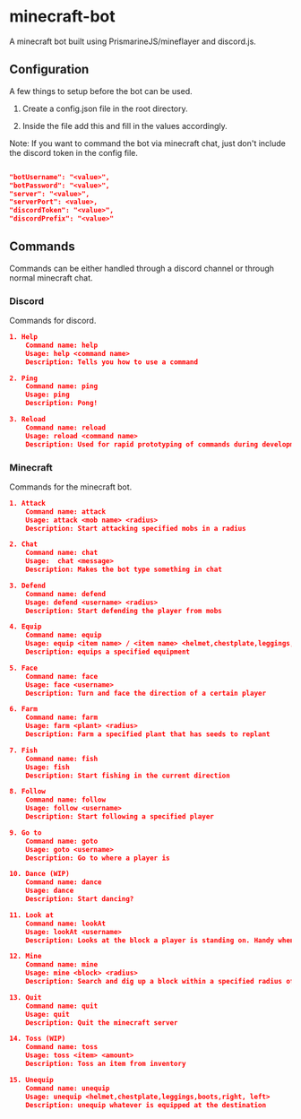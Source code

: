 # minecraft-bot

A minecraft bot built using PrismarineJS/mineflayer and discord.js.

## Configuration

A few things to setup before the bot can be used.

1. Create a config.json file in the root directory.

2. Inside the file add this and fill in the values accordingly.

Note:
    If you want to command the bot via minecraft chat, just don't include the discord token in the config file.

```json

"botUsername": "<value>",
"botPassword": "<value>",
"server": "<value>",
"serverPort": <value>,
"discordToken": "<value>",
"discordPrefix": "<value>"

```

## Commands

Commands can be either handled through a discord channel or through normal minecraft chat.

### Discord 

Commands for discord.

```json
1. Help 
    Command name: help
    Usage: help <command name>
    Description: Tells you how to use a command

2. Ping
    Command name: ping
    Usage: ping
    Description: Pong!

3. Reload
    Command name: reload
    Usage: reload <command name>
    Description: Used for rapid prototyping of commands during development
```


### Minecraft

Commands for the minecraft bot.

```json
1. Attack
    Command name: attack
    Usage: attack <mob name> <radius>
    Description: Start attacking specified mobs in a radius

2. Chat
    Command name: chat
    Usage:  chat <message>
    Description: Makes the bot type something in chat

3. Defend
    Command name: defend
    Usage: defend <username> <radius>
    Description: Start defending the player from mobs

4. Equip
    Command name: equip
    Usage: equip <item name> / <item name> <helmet,chestplate,leggings,boots,right, left>
    Description: equips a specified equipment

5. Face
    Command name: face
    Usage: face <username>
    Description: Turn and face the direction of a certain player

6. Farm
    Command name: farm
    Usage: farm <plant> <radius>
    Description: Farm a specified plant that has seeds to replant

7. Fish
    Command name: fish
    Usage: fish
    Description: Start fishing in the current direction

8. Follow 
    Command name: follow
    Usage: follow <username>
    Description: Start following a specified player

9. Go to
    Command name: goto
    Usage: goto <username>
    Description: Go to where a player is

10. Dance (WIP)
    Command name: dance 
    Usage: dance
    Description: Start dancing?

11. Look at
    Command name: lookAt
    Usage: lookAt <username>
    Description: Looks at the block a player is standing on. Handy when you want to use the "fish" command

12. Mine
    Command name: mine
    Usage: mine <block> <radius>
    Description: Search and dig up a block within a specified radius of the bot

13. Quit
    Command name: quit
    Usage: quit
    Description: Quit the minecraft server

14. Toss (WIP)
    Command name: toss
    Usage: toss <item> <amount>
    Description: Toss an item from inventory

15. Unequip
    Command name: unequip
    Usage: unequip <helmet,chestplate,leggings,boots,right, left>
    Description: unequip whatever is equipped at the destination
```